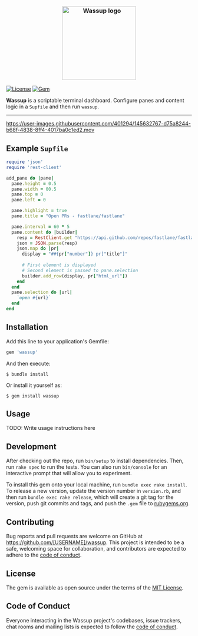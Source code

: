 <h3 align="center">
  <img height="200" alt="Wassup logo" src="https://user-images.githubusercontent.com/401294/145626927-7eb0fda5-c62a-47c8-9422-074b178fd8ef.png" />
</h3>

[![License](https://img.shields.io/badge/license-MIT-green.svg?style=flat)](https://github.com/fastlane/fastlane/blob/master/LICENSE)
[![Gem](https://img.shields.io/gem/v/wassup.svg?style=flat)](https://rubygems.org/gems/wassup)

**Wassup** is a scriptable terminal dashboard. Configure panes and content logic in a `Supfile` and then run `wassup`.

<hr/>

https://user-images.githubusercontent.com/401294/145632767-d75a8244-b68f-4838-8ff4-4017ba0c1ed2.mov

## Example `Supfile`

```rb
require 'json'
require 'rest-client'

add_pane do |pane|                                                                                                   
  pane.height = 0.5                                                                                                  
  pane.width = 00.5                                                                                                   
  pane.top = 0                                                                                                   
  pane.left = 0

  pane.highlight = true
  pane.title = "Open PRs - fastlane/fastlane"

  pane.interval = 60 * 5
  pane.content do |builder|
    resp = RestClient.get "https://api.github.com/repos/fastlane/fastlane/pulls"
    json = JSON.parse(resp)
    json.map do |pr|
      display = "##{pr["number"]} pr["title"]"
      
      # First element is displayed
      # Second element is passed to pane.selection
      builder.add_row(display, pr["html_url"]) 
    end
  end
  pane.selection do |url|
    `open #{url}`
  end
end
```

## Installation

Add this line to your application's Gemfile:

```ruby
gem 'wassup'
```

And then execute:

    $ bundle install

Or install it yourself as:

    $ gem install wassup

## Usage

TODO: Write usage instructions here

## Development

After checking out the repo, run `bin/setup` to install dependencies. Then, run `rake spec` to run the tests. You can also run `bin/console` for an interactive prompt that will allow you to experiment.

To install this gem onto your local machine, run `bundle exec rake install`. To release a new version, update the version number in `version.rb`, and then run `bundle exec rake release`, which will create a git tag for the version, push git commits and tags, and push the `.gem` file to [rubygems.org](https://rubygems.org).

## Contributing

Bug reports and pull requests are welcome on GitHub at https://github.com/[USERNAME]/wassup. This project is intended to be a safe, welcoming space for collaboration, and contributors are expected to adhere to the [code of conduct](https://github.com/[USERNAME]/wassup/blob/master/CODE_OF_CONDUCT.md).


## License

The gem is available as open source under the terms of the [MIT License](https://opensource.org/licenses/MIT).

## Code of Conduct

Everyone interacting in the Wassup project's codebases, issue trackers, chat rooms and mailing lists is expected to follow the [code of conduct](https://github.com/[USERNAME]/wassup/blob/master/CODE_OF_CONDUCT.md).
